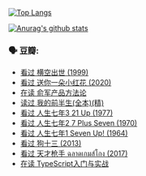 [![Top Langs](https://github-readme-stats.vercel.app/api/top-langs/?username=w940853815)](https://github.com/anuraghazra/github-readme-stats)

[![Anurag's github stats](https://github-readme-stats.vercel.app/api?username=w940853815)](https://github.com/anuraghazra/github-readme-stats)

### 🗣 豆瓣:

<!-- DOUBAN-ACTIVITIES:START -->
- [看过 横空出世‎ (1999)](https://www.douban.com/people/136069238/status/3334374786/)
- [看过 送你一朵小红花‎ (2020)](https://www.douban.com/people/136069238/status/3333405868/)
- [在读 俞军产品方法论](https://www.douban.com/people/136069238/status/3326796102/)
- [读过 我的前半生(全本)(精)](https://www.douban.com/people/136069238/status/3326794576/)
- [看过 人生七年3 21 Up‎ (1977)](https://www.douban.com/people/136069238/status/3325263297/)
- [看过 人生七年2 7 Plus Seven‎ (1970)](https://www.douban.com/people/136069238/status/3325262989/)
- [看过 人生七年1 Seven Up!‎ (1964)](https://www.douban.com/people/136069238/status/3325262638/)
- [看过 狗十三‎ (2013)](https://www.douban.com/people/136069238/status/3324721013/)
- [看过 天才枪手 ฉลาดเกมส์โกง‎ (2017)](https://www.douban.com/people/136069238/status/3324568960/)
- [在读 TypeScript入门与实战](https://www.douban.com/people/136069238/status/3323078745/)
<!-- DOUBAN-ACTIVITIES:END -->
<!--
**w940853815/w940853815** is a ✨ _special_ ✨ repository because its `README.md` (this file) appears on your GitHub profile.

Here are some ideas to get you started:

- 🔭 I’m currently working on ...
- 🌱 I’m currently learning ...
- 👯 I’m looking to collaborate on ...
- 🤔 I’m looking for help with ...
- 💬 Ask me about ...
- 📫 How to reach me: ...
- 😄 Pronouns: ...
- ⚡ Fun fact: ...
-->
